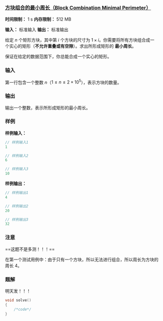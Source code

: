 ### [方块组合的最小周长（Block Combination Minimal Perimeter）](https://ac.nowcoder.com/acm/contest/108302/I)

**时间限制：** 1 s
**内存限制：** 512 MB

**输入：** 标准输入
**输出：** 标准输出



给定 $n$ 个矩形方块，其中第 $i$ 个方块的尺寸为 $1 \times i$。你需要将所有方块组合成一个实心的矩形（**不允许重叠或有空隙**）。求出所形成矩形的 **最小周长**。

保证在给定的数据范围下，你总能合成一个实心的矩形。







### 输入

第一行包含一个整数 $n$（$1 \le n \le 2 \times 10^5$），表示方块的数量。





### 输出

输出一个整数，表示所形成矩形的最小周长。





### 样例

**样例输入：**

```cpp
// 样例输入1
1

// 样例输入2
6

// 样例输入3
10
```



**样例输出：**

```cpp
// 样例输出1
4

// 样例输出2
20

// 样例输出3
32
```





### 注意

==这题不是多测！！！==

在第一个测试用例中：由于只有一个方块，所以无法进行组合，所以周长为方块的周长 $4$。





### 题解

明天发！！！



```cpp
void solve()
{
	/*code*/
}
```